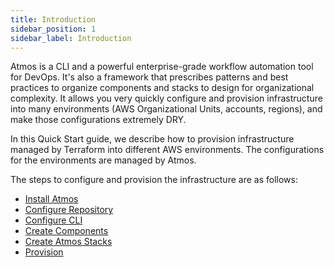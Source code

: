 ```yaml
---
title: Introduction
sidebar_position: 1
sidebar_label: Introduction
---
```


Atmos is a CLI and a powerful enterprise-grade workflow automation tool for DevOps. It's also a framework that prescribes patterns and best practices
to organize components and stacks to design for organizational complexity. It allows you very quickly configure and provision infrastructure into
many environments (AWS Organizational Units, accounts, regions), and make those configurations extremely DRY.

In this Quick Start guide, we describe how to provision infrastructure managed by Terraform into different AWS environments.
The configurations for the environments are managed by Atmos.

The steps to configure and provision the infrastructure are as follows:

- [Install Atmos](/quick-start/install-atmos)
- [Configure Repository](/quick-start/configure-repository)
- [Configure CLI](/quick-start/configure-cli)
- [Create Components](/quick-start/create-components)
- [Create Atmos Stacks](/quick-start/create-atmos-stacks)
- [Provision](/quick-start/provision)
